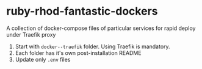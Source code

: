 # ruby-rhod-fantastic-dockers
A collection of docker-compose files of particular services for rapid deploy under Traefik proxy

1. Start with `docker--traefik` folder. Using Traefik is mandatory.
2. Each folder has it's own post-installation README
3. Update only `.env` files